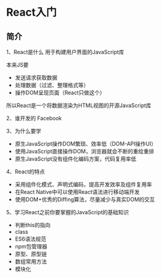 # React入门

## 简介
1、React是什么
用于构建用户界面的JavaScript库

本来JS要
- 发送请求获取数据
- 处理数据（过滤、整理格式等）
- 操作DOM呈现页面（React只做这个）

所以React是一个将数据渲染为HTML视图的开源JavaScript库

2、谁开发的
Facebook

3、为什么要学
- 原生JavaScript操作DOM繁琐、效率低（DOM-API操作UI）
- 使用JavaScript直接操作DOM，浏览器就会不断的重绘重排
- 原生JavaScript没有组件化编码方案，代码复用率低

4、React的特点
- 采用组件化模式、声明式编码，提高开发效率及组件复用率
- 在React Native中可以使用React语法进行移动端开发
- 使用DOM+优秀的Diffing算法，尽量减少与真实DOM的交互
  
5、学习React之前你要掌握的JavaScript的基础知识
- 判断this的指向
- class
- ES6语法规范
- npm包管理器
- 原型、原型链
- 数组常用方法
- 模块化